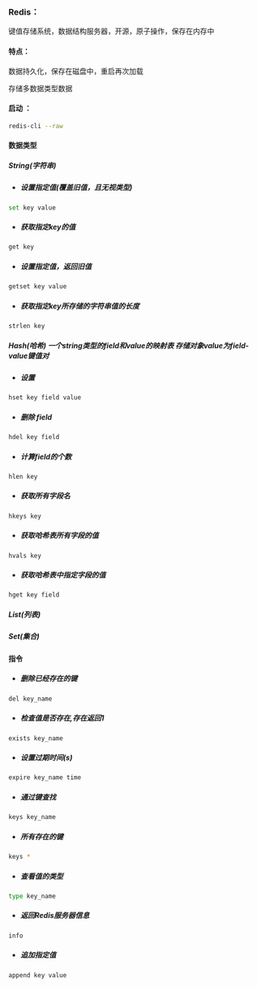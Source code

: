 ### Redis：

键值存储系统，数据结构服务器，开源，原子操作，保存在内存中

#### 特点：

数据持久化，保存在磁盘中，重启再次加载

存储多数据类型数据

#### 启动 ：

```bash
redis-cli --raw
```

#### 数据类型

##### String(字符串) 

* ##### 设置指定值(覆盖旧值，且无视类型)

```bash
set key value
```

* ##### 获取指定key的值

```bash
get key
```

* ##### 设置指定值，返回旧值

```bash
getset key value
```

* ##### 获取指定key所存储的字符串值的长度

```bash
strlen key 
```

##### Hash(哈希)  一个string类型的field和value的映射表 存储对象value为field-value键值对

* ##### 设置

```bash
hset key field value
```

* ##### 删除 field

```bash
hdel key field
```

* ##### 计算field的个数

```bash
hlen key
```

* ##### 获取所有字段名

```bash
hkeys key
```

* ##### 获取哈希表所有字段的值

```bash
hvals key
```

* ##### 获取哈希表中指定字段的值

```bash
hget key field
```

##### List(列表)

##### Set(集合)

#### 指令

* ##### 删除已经存在的键	

```bash
del key_name 
```

* ##### 检查值是否存在,存在返回1

```bash
exists key_name
```

* ##### 设置过期时间(s)

```bash
expire key_name time
```

* ##### 通过键查找

```bash
keys key_name 
```

* ##### 所有存在的键	

```bash
keys *
```

* ##### 查看值的类型

```bash
type key_name
```

* ##### 返回Redis服务器信息

```bash
info 
```

* ##### 追加指定值

```bash
append key value 
```